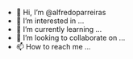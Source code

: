 - 👋 Hi, I’m @alfredoparreiras
- 👀 I’m interested in ...
- 🌱 I’m currently learning ...
- 💞️ I’m looking to collaborate on ...
- 📫 How to reach me ...

<!---
alfredoparreiras/alfredoparreiras is a ✨ special ✨ repository because its `README.md` (this file) appears on your GitHub profile.
You can click the Preview link to take a look at your changes.
--->
